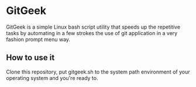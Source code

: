# GitGeek
GitGeek is a simple Linux bash script utility that speeds up the repetitive tasks by automating in a few strokes the use of git application in a very fashion prompt menu way.
## How to use it
Clone this repository, put gitgeek.sh to the system path environment of your operating system and you're ready to.